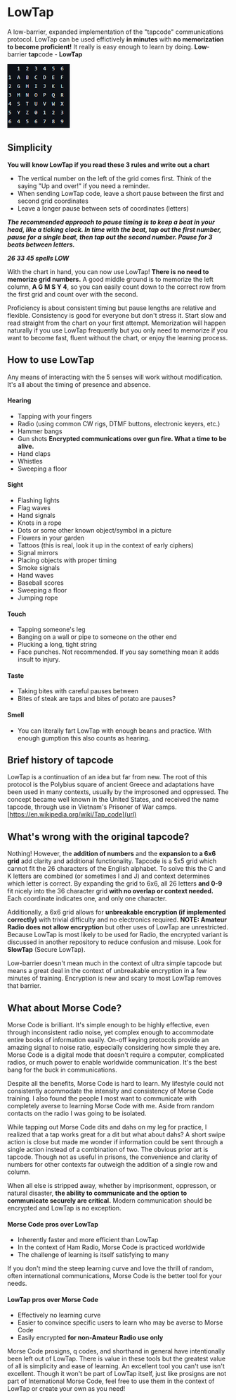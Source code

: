 # LowTap
A low-barrier, expanded implementation of the "tapcode" communications protocol. LowTap can be used effictively **in minutes** with **no memorization to become proficient!** It really is easy enough to learn by doing.
**Low**-barrier **tap**code - **LowTap**

![](https://github.com/K3KDW/LowTap/blob/main/LowTap_Chart.png?raw=true)

## Simplicity
**You will know LowTap if you read these 3 rules and write out a chart**  
- The vertical number on the left of the grid comes first. Think of the saying "Up and over!" if you need a reminder.
- When sending LowTap code, leave a short pause between the first and second grid coordinates
- Leave a longer pause between sets of coordinates (letters)

***The recommended approach to pause timing is to keep a beat in your head, like a ticking clock. In time with the beat, tap out the first number, pause for a single beat, then tap out the second number. Pause for 3 beats between letters.***

***26 33 45 spells LOW***

With the chart in hand, you can now use LowTap! **There is no need to memorize grid numbers.** A good middle ground is to memorize the left column, **A G M S Y 4**, so you can easily count down to the correct row from the first grid and count over with the second.

Proficiency is about consistent timing but pause lengths are relative and flexible. Consistency is good for everyone but don't stress it. Start slow and read straight from the chart on your first attempt. Memorization will happen naturally if you use LowTap frequently but you only need to memorize if you want to become fast, fluent without the chart, or enjoy the learning process.

## How to use LowTap
Any means of interacting with the 5 senses will work without modification. It's all about the timing of presence and absence.
#### Hearing
  - Tapping with your fingers
  - Radio (using common CW rigs, DTMF buttons, electronic keyers, etc.)
  - Hammer bangs
  - Gun shots **Encrypted communications over gun fire. What a time to be alive.**
  - Hand claps
  - Whistles
  - Sweeping a floor
  
#### Sight
  - Flashing lights
  - Flag waves
  - Hand signals
  - Knots in a rope
  - Dots or some other known object/symbol in a picture
  - Flowers in your garden
  - Tattoos (this is real, look it up in the context of early ciphers)
  - Signal mirrors
  - Placing objects with proper timing
  - Smoke signals
  - Hand waves
  - Baseball scores
  - Sweeping a floor
  - Jumping rope

#### Touch
  - Tapping someone's leg
  - Banging on a wall or pipe to someone on the other end
  - Plucking a long, tight string
  - Face punches. Not recommended. If you say something mean it adds insult to injury.

#### Taste
  - Taking bites with careful pauses between
  - Bites of steak are taps and bites of potato are pauses?

#### Smell
  - You can literally fart LowTap with enough beans and practice. With enough gumption this also counts as hearing.

## Brief history of tapcode
LowTap is a continuation of an idea but far from new. The root of this protocol is the Polybius square of ancient Greece and adaptations have been used in many contexts, usually by the improsoned and oppressed. The concept became well known in the United States, and received the name tapcode, through use in Vietnam's Prisoner of War camps.
[https://en.wikipedia.org/wiki/Tap_code](url)

## What's wrong with the original tapcode?
Nothing! However, the **addition of numbers** and the **expansion to a 6x6 grid** add clarity and additional functionality. Tapcode is a 5x5 grid which cannot fit the 26 characters of the English alphabet. To solve this the C and K letters are combined (or sometimes I and J) and context determines which letter is correct. By expanding the grid to 6x6, all 26 letters **and 0-9** fit nicely into the 36 character grid **with no overlap or context needed.** Each coordinate indicates one, and only one character.

Additionally, a 6x6 grid allows for **unbreakable encryption (if implemented correctly)** with trivial difficulty and no electronics required. **NOTE: Amateur Radio does not allow encryption** but other uses of LowTap are unrestricted. Because LowTap is most likely to be used for Radio, the encrypted variant is discussed in another repository to reduce confusion and misuse. Look for **SlowTap** (Secure LowTap).

Low-barrier doesn't mean much in the context of ultra simple tapcode but means a great deal in the context of unbreakable encryption in a few minutes of training. Encryption is new and scary to most LowTap removes that barrier.

## What about Morse Code?
Morse Code is brilliant. It's simple enough to be highly effective, even through inconsistent radio noise, yet complex enough to accommodate entire books of information easily. On-off keying protocols provide an amazing signal to noise ratio, especially considering how simple they are. Morse Code is a digital mode that doesn't require a computer, complicated radios, or much power to enable worldwide communication. It's the best bang for the buck in communications.

Despite all the benefits, Morse Code is hard to learn. My lifestyle could not consistently acommodate the intensity and consistency of Morse Code training. I also found the people I most want to communicate with completely averse to learning Morse Code with me. Aside from random contacts on the radio I was going to be isolated.

While tapping out Morse Code dits and dahs on my leg for practice, I realized that a tap works great for a dit but what about dahs? A short swipe action is close but made me wonder if information could be sent through a single action instead of a combination of two. The obvious prior art is tapcode. Though not as useful in prisons, the convenience and clarity of numbers for other contexts far outweigh the addition of a single row and column.

When all else is stripped away, whether by imprisonment, oppresson, or natural disaster, **the ability to communicate and the option to communicate securely are critical.** Modern communication should be encrypted and LowTap is no exception.

#### Morse Code pros over LowTap
- Inherently faster and more efficient than LowTap
- In the context of Ham Radio, Morse Code is practiced worldwide
- The challenge of learning is itself satisfying to many

If you don't mind the steep learning curve and love the thrill of random, often international communications, Morse Code is the better tool for your needs.

#### LowTap pros over Morse Code
- Effectively no learning curve
- Easier to convince specific users to learn who may be averse to Morse Code
- Easily encrypted **for non-Amateur Radio use only**

Morse Code prosigns, q codes, and shorthand in general have intentionally been left out of LowTap. There is value in these tools but the greatest value of all is simplicity and ease of learning. An excellent tool you can't use isn't excellent. Though it won't be part of LowTap itself, just like prosigns are not part of International Morse Code, feel free to use them in the context of LowTap or create your own as you need!
